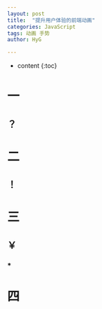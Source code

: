 ```yaml
---
layout: post
title:  "提升用户体验的前端动画"
categories: JavaScript
tags: 动画 手势
author: HyG

---
```


* content
{:toc}
# 一

## ？

# 二

## ！

# 三

## ￥

### *

# 四

